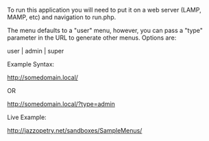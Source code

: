 To run this application you will need to put it on a web server (LAMP, MAMP, etc)
and navigation to run.php.

The menu defaults to a "user" menu, however, you can pass a "type" parameter in
the URL to generate other menus. Options are:

user | admin | super

Example Syntax:

http://somedomain.local/

OR

http://somedomain.local/?type=admin

Live Example:

http://jazzopetry.net/sandboxes/SampleMenus/
